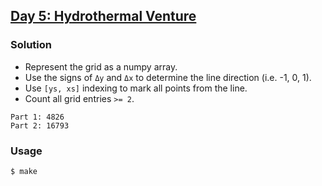 ## [Day 5: Hydrothermal Venture](https://adventofcode.com/2021/day/5)

### Solution
- Represent the grid as a numpy array.
- Use the signs of `Δy` and `Δx` to determine the line direction (i.e. -1, 0, 1).
- Use `[ys, xs]` indexing to mark all points from the line.
- Count all grid entries `>= 2`.
```
Part 1: 4826
Part 2: 16793
```

### Usage
```
$ make
```
